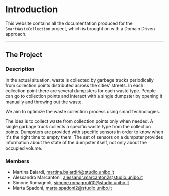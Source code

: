 # Introduction 

This website contains all the documentation produced for the ```SmartWasteCollection``` project, which is brought on 
with a Domain Driven approach.

----

## The Project

### Description
In the actual situation, waste is collected by garbage trucks periodically from collection points distributed across the cities' streets.
In each collection point there are several dumpsters for each waste type. 
People can go to collection points and interact with a single dumpster by opening it manually and throwing out the waste.

We aim to optimize the waste collection process using smart technologies.

The idea is to collect waste from collection points only when needed.
A single garbage truck collects a specific waste type from the collection points.
Dumpsters are provided with specific sensors in order to know when it's the right time to empty them.
The set of sensors on a dumpster provides information about the state of the dumpster itself, not only about the occupied volume.

### Members
* Martina Baiardi, martina.baiardi4@studio.unibo.it
* Alessandro Marcantoni, alessandr.marcanton2@studio.unibo.it
* Simone Romagnoli, simone.romagnoli10@studio.unibo.it
* Marta Spadoni, marta.spadoni2@studio.unibo.it

<!--![Diagram Image Link](./domain-analysis/app-use-case.pm.puml)-->